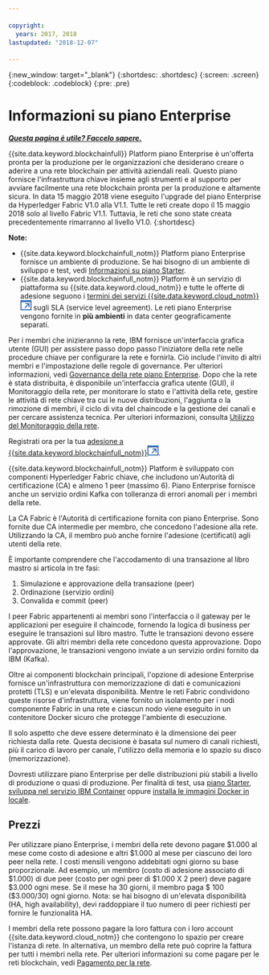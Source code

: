 ```yaml
---

copyright:
  years: 2017, 2018
lastupdated: "2018-12-07"

---
```


{:new_window: target="_blank"}
{:shortdesc: .shortdesc}
{:screen: .screen}
{:codeblock: .codeblock}
{:pre: .pre}

# Informazioni su piano Enterprise


***[Questa pagina è utile? Faccelo sapere.](https://www.surveygizmo.com/s3/4501493/IBM-Blockchain-Documentation)***


{{site.data.keyword.blockchainfull}} Platform piano Enterprise è un'offerta pronta per la produzione per le organizzazioni che desiderano creare o aderire a una rete blockchain per attività aziendali reali. Questo piano fornisce l'infrastruttura chiave insieme agli strumenti e al supporto per avviare facilmente una rete blockchain pronta per la produzione e altamente sicura. In data 15 maggio 2018 viene eseguito l'upgrade del piano Enterprise da Hyperledger Fabric V1.0 alla V1.1. Tutte le reti create dopo il 15 maggio 2018 solo al livello Fabric V1.1. Tuttavia, le reti che sono state creata precedentemente rimarranno al livello V1.0.
{:shortdesc}

**Note:**
- {{site.data.keyword.blockchainfull_notm}} Platform piano Enterprise fornisce un ambiente di produzione. Se hai bisogno di un ambiente di sviluppo e test, vedi [Informazioni su piano Starter](starter_plan.html).
- {{site.data.keyword.blockchainfull_notm}} Platform è un servizio di piattaforma su {{site.data.keyword.cloud_notm}} e tutte le offerte di adesione seguono i [termini dei servizi {{site.data.keyword.cloud_notm}} ![Icona link esterno](images/external_link.svg "Icona link esterno")](https://www-03.ibm.com/software/sla/sladb.nsf/sla/bm-6605-13 "{{site.data.keyword.cloud_notm}} - Termini dei servizi") sugli SLA (service level agreement). Le reti piano Enterprise vengono fornite in **più ambienti** in data center geograficamente separati.

Per i membri che inizieranno la rete, IBM fornisce un'interfaccia grafica utente (GUI) per assistere passo dopo passo l'iniziatore della rete nelle procedure chiave per configurare la rete e fornirla. Ciò include l'invito di altri membri e l'impostazione delle regole di governance. Per ulteriori informazioni, vedi [Governance della rete piano Enterprise](get_start.html). Dopo che la rete è stata distribuita, è disponibile un'interfaccia grafica utente (GUI), il Monitoraggio della rete, per monitorare lo stato e l'attività della rete, gestire le attività di rete chiave tra cui le nuove distribuzioni, l'aggiunta o la rimozione di membri, il ciclo di vita del chaincode e la gestione dei canali e per cercare assistenza tecnica. Per ulteriori informazioni, consulta [Utilizzo del Monitoraggio della rete](v10_dashboard.html).

Registrati ora per la tua [adesione a {{site.data.keyword.blockchainfull_notm}}![Icona link esterno](images/external_link.svg "Icona link esterno")](https://console.bluemix.net/catalog/services/blockchain?env_id=ibm:yp:us-south&taxonomyNavigation=apps).

{{site.data.keyword.blockchainfull_notm}} Platform è sviluppato con componenti Hyperledger Fabric chiave, che includono un'Autorità di certificazione (CA) e almeno 1 peer (massimo 6).  Piano Enterprise fornisce anche un servizio ordini Kafka con tolleranza di errori anomali per i membri della rete.

La CA Fabric è l'Autorità di certificazione fornita con piano Enterprise. Sono fornite due CA intermedie per membro, che concedono l'adesione alla rete. Utilizzando la CA, il membro può anche fornire l'adesione (certificati) agli utenti della rete.

È importante comprendere che l'accodamento di una transazione al libro mastro si articola in tre fasi:  
1. Simulazione e approvazione della transazione (peer)
2. Ordinazione (servizio ordini)
3. Convalida e commit (peer)

I peer Fabric appartenenti ai membri sono l'interfaccia o il gateway per le applicazioni per eseguire il chaincode, fornendo la logica di business per eseguire le transazioni sul libro mastro.  Tutte le transazioni devono essere approvate. Gli altri membri della rete concedono questa approvazione. Dopo l'approvazione, le transazioni vengono inviate a un servizio ordini fornito da IBM (Kafka).

Oltre ai componenti blockchain principali, l'opzione di adesione Enterprise fornisce un'infrastruttura con memorizzazione di dati e comunicazioni protetti (TLS) e un'elevata disponibilità.  Mentre le reti Fabric condividono queste risorse d'infrastruttura, viene fornito un isolamento per i nodi componente Fabric in una rete e ciascun nodo viene eseguito in un contenitore Docker sicuro che protegge l'ambiente di esecuzione.

Il solo aspetto che deve essere determinato è la dimensione dei peer richiesta dalla rete. Questa decisione è basata sul numero di canali richiesti, più il carico di lavoro per canale, l'utilizzo della memoria e lo spazio su disco (memorizzazione).

Dovresti utilizzare piano Enterprise per delle distribuzioni più stabili a livello di produzione o quasi di produzione. Per finalità di test, usa [piano Starter](starter_plan.html), [sviluppa nel servizio IBM Container](https://ibm-blockchain.github.io/) oppure [installa le immagini Docker in locale](http://hyperledger-fabric.readthedocs.io/en/release-1.1/build_network.html).

<!--- The Enterprise plan provides the ordering service and CA. The membership fee is $1,000, and a per peer fee of $1,000 that is associated with the network. If you want to have high availability (HA), you must purchase an additional peer to provide the HA capabilities. For example, one organization (associated membership fee of $1,000) of two peers ($1,000 X 2 peers) with HA ($1,000 X 2 HA peers) requires a monthly charge of $5,000.  --->

## Prezzi  
Per utilizzare piano Enterprise, i membri della rete devono pagare $1.000 al mese come costo di adesione e altri $1.000 al mese per ciascuno dei loro peer nella rete.  I costi mensili vengono addebitati ogni giorno su base proporzionale.  Ad esempio, un membro (costo di adesione associato di $1.000) di due peer (costo per ogni peer di $1.000 X 2 peer) deve pagare $3.000 ogni mese.  Se il mese ha 30 giorni, il membro paga $ 100 ($3.000/30) ogni giorno.  Nota: se hai bisogno di un'elevata disponibilità (HA, high availability), devi raddoppiare il tuo numero di peer richiesti per fornire le funzionalità HA.

I membri della rete possono pagare la loro fattura con i loro account {{site.data.keyword.cloud_notm}} che contengono lo spazio per creare l'istanza di rete. In alternativa, un membro della rete può coprire la fattura per tutti i membri nella rete. Per ulteriori informazioni su come pagare per le reti blockchain, vedi [Pagamento per la rete](howto/paying_mode.html).
